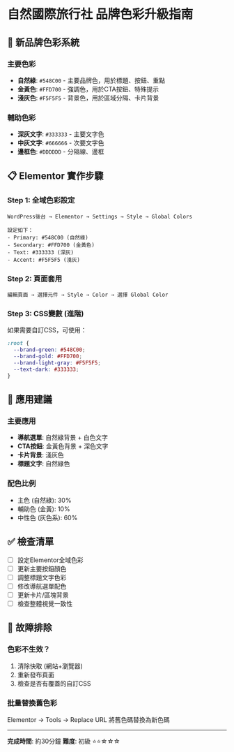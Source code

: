# 自然國際旅行社 品牌色彩升級指南

## 🎨 新品牌色彩系統

### 主要色彩
- **自然綠**: `#548C00` - 主要品牌色，用於標題、按鈕、重點
- **金黃色**: `#FFD700` - 強調色，用於CTA按鈕、特殊提示
- **淺灰色**: `#F5F5F5` - 背景色，用於區域分隔、卡片背景

### 輔助色彩
- **深灰文字**: `#333333` - 主要文字色
- **中灰文字**: `#666666` - 次要文字色
- **邊框色**: `#DDDDDD` - 分隔線、邊框

## 📋 Elementor 實作步驟

### Step 1: 全域色彩設定
```
WordPress後台 → Elementor → Settings → Style → Global Colors

設定如下：
- Primary: #548C00 (自然綠)
- Secondary: #FFD700 (金黃色)
- Text: #333333 (深灰)
- Accent: #F5F5F5 (淺灰)
```

### Step 2: 頁面套用
```
編輯頁面 → 選擇元件 → Style → Color → 選擇 Global Color
```

### Step 3: CSS變數 (進階)
如果需要自訂CSS，可使用：
```css
:root {
  --brand-green: #548C00;
  --brand-gold: #FFD700;
  --brand-light-gray: #F5F5F5;
  --text-dark: #333333;
}
```

## 🎯 應用建議

### 主要應用
- **導航選單**: 自然綠背景 + 白色文字
- **CTA按鈕**: 金黃色背景 + 深色文字
- **卡片背景**: 淺灰色
- **標題文字**: 自然綠色

### 配色比例
- 主色 (自然綠): 30%
- 輔助色 (金黃): 10%
- 中性色 (灰色系): 60%

## ✅ 檢查清單

- [ ] 設定Elementor全域色彩
- [ ] 更新主要按鈕顏色
- [ ] 調整標題文字色彩
- [ ] 修改導航選單配色
- [ ] 更新卡片/區塊背景
- [ ] 檢查整體視覺一致性

## 🔧 故障排除

### 色彩不生效？
1. 清除快取 (網站+瀏覽器)
2. 重新發布頁面
3. 檢查是否有覆蓋的自訂CSS

### 批量替換舊色彩
Elementor → Tools → Replace URL
將舊色碼替換為新色碼

---

**完成時間**: 約30分鐘
**難度**: 初級 ⭐⭐☆☆☆